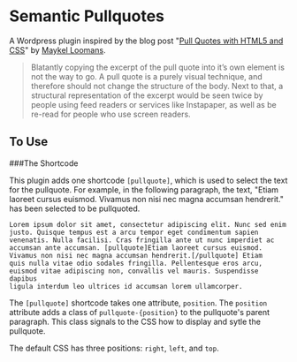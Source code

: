 Semantic Pullquotes
===================

A Wordpress plugin inspired by the blog post "[Pull Quotes with HTML5 and CSS](http://miekd.com/articles/pull-quotes-with-html5-and-css/)" by [Maykel Loomans](http://www.maykelloomans.com/).

> Blatantly copying the excerpt of the pull quote into it’s own element is not the way to go. A pull quote is a purely visual technique, and therefore should not change the structure of the body. Next to that, a structural representation of the excerpt would be seen twice by people using feed readers or services like Instapaper, as well as be re-read for people who use screen readers.

To Use
------

###The Shortcode

This plugin adds one shortcode `[pullquote]`, which is used to select the text for the pullquote. For example, in the following paragraph, the text, "Etiam laoreet cursus euismod. Vivamus non nisi nec magna accumsan hendrerit." has been selected to be pullquoted.

    Lorem ipsum dolor sit amet, consectetur adipiscing elit. Nunc sed enim
    justo. Quisque tempus est a arcu tempor eget condimentum sapien
    venenatis. Nulla facilisi. Cras fringilla ante ut nunc imperdiet ac
    accumsan ante accumsan. [pullquote]Etiam laoreet cursus euismod.
    Vivamus non nisi nec magna accumsan hendrerit.[/pullquote] Etiam
    quis nulla vitae odio sodales fringilla. Pellentesque eros arcu,
    euismod vitae adipiscing non, convallis vel mauris. Suspendisse dapibus
    ligula interdum leo ultrices id accumsan lorem ullamcorper.

The `[pullquote]` shortcode takes one attribute, `position`. The `position` attribute adds a class of `pullquote-{position}` to the pullquote's parent paragraph. This class signals to the CSS how to display and sytle the pullquote.

The default CSS has three positions: `right`, `left`, and `top`.
